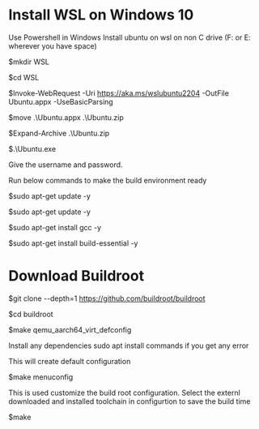 
# Install WSL on Windows 10
Use Powershell in Windows
Install ubuntu on wsl on non C drive (F: or E: wherever you have space)

$mkdir WSL

$cd WSL

$Invoke-WebRequest -Uri https://aka.ms/wslubuntu2204 -OutFile Ubuntu.appx -UseBasicParsing

$move .\Ubuntu.appx .\Ubuntu.zip

$Expand-Archive .\Ubuntu.zip

$.\Ubuntu.exe

Give the username and password.

Run below commands to make the build environment ready

$sudo apt-get update -y

$sudo apt-get update -y

$sudo apt-get install gcc -y

$sudo apt-get install build-essential -y




# Download Buildroot
$git clone --depth=1 https://github.com/buildroot/buildroot

$cd buildroot

$make qemu_aarch64_virt_defconfig

Install any dependencies sudo apt install commands if you get any error

This will create default configuration

$make menuconfig

This is used customize the build root configuration.
Select the externl downloaded and installed toolchain in configurtion to save the build time 

$make

